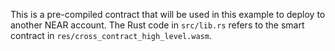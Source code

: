 This is a pre-compiled contract that will be used in this example to deploy to another NEAR account.
The Rust code in `src/lib.rs` refers to the smart contract in `res/cross_contract_high_level.wasm`.